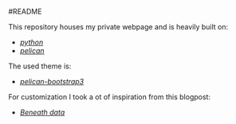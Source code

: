 #README

This repository houses my private webpage and is heavily built on:

+ [_python_](https://www.python.org/)
+ [_pelican_](https://blog.getpelican.com/)

The used theme is:

+ [_pelican-bootstrap3_](https://github.com/farseerfc/pelican-bootstrap3)

For customization I took a ot of inspiration from this blogpost:

+ [_Beneath data_](http://beneathdata.com/how-to/how-i-built-this-website/)
